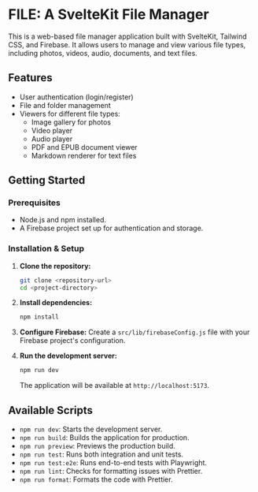 # FILE: A SvelteKit File Manager

This is a web-based file manager application built with SvelteKit, Tailwind CSS, and Firebase. It allows users to manage and view various file types, including photos, videos, audio, documents, and text files.

## Features

*   User authentication (login/register)
*   File and folder management
*   Viewers for different file types:
    *   Image gallery for photos
    *   Video player
    *   Audio player
    *   PDF and EPUB document viewer
    *   Markdown renderer for text files

## Getting Started

### Prerequisites

*   Node.js and npm installed.
*   A Firebase project set up for authentication and storage.

### Installation & Setup

1.  **Clone the repository:**
    ```bash
    git clone <repository-url>
    cd <project-directory>
    ```

2.  **Install dependencies:**
    ```bash
    npm install
    ```

3.  **Configure Firebase:**
    Create a `src/lib/firebaseConfig.js` file with your Firebase project's configuration.

4.  **Run the development server:**
    ```bash
    npm run dev
    ```
    The application will be available at `http://localhost:5173`.

## Available Scripts

*   `npm run dev`: Starts the development server.
*   `npm run build`: Builds the application for production.
*   `npm run preview`: Previews the production build.
*   `npm run test`: Runs both integration and unit tests.
*   `npm run test:e2e`: Runs end-to-end tests with Playwright.
*   `npm run lint`: Checks for formatting issues with Prettier.
*   `npm run format`: Formats the code with Prettier.